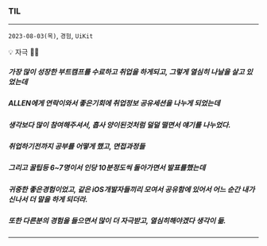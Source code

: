 ### TIL
---
`2023-08-03(목)`,  `경험`, `UiKit`

<aside>
💡 자극 👨‍💻
</aside>

##### 가장 많이 성장한 부트캠프를 수료하고 취업을 하게되고, 그렇게 열심히 나날을 살고 있었는데
##### ALLEN에게 연락이와서 좋은기회에 취업정보 공유세션을 나누게 되었는데
##### 생각보다 많이 참여해주셔서, 흡사 양이된것처럼 덜덜 떨면서 얘기를 나누었다.
##### 취업하기전까지 공부를 어떻게 했고, 면접과정들
##### 그리고 꿀팁등 6~7명이서 인당 10분정도씩 돌아가면서 발표를했는데
##### 귀중한 좋은경험이었고, 같은 iOS개발자들끼리 모여서 공유함에 있어서 어느 순간 내가 신나서 더 말을 하게 되더라.
##### 또한 다른분의 경험을 들으면서 많이 더 자극받고, 열심히해야겠다 생각이 듦.

--- 
